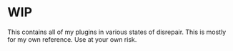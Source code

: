 # WIP

This contains all of my plugins in various states of disrepair. This is mostly for my own reference. Use at your own risk.
